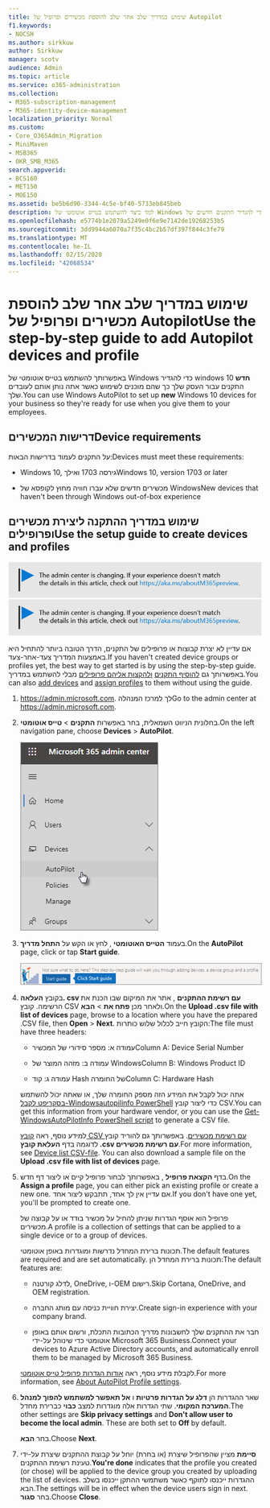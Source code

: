 ```yaml
---
title: שימוש במדריך שלב אחר שלב להוספת מכשירים ופרופיל של Autopilot
f1.keywords:
- NOCSH
ms.author: sirkkuw
author: Sirkkuw
manager: scotv
audience: Admin
ms.topic: article
ms.service: o365-administration
ms.collection:
- M365-subscription-management
- M365-identity-device-management
localization_priority: Normal
ms.custom:
- Core_O365Admin_Migration
- MiniMaven
- MSB365
- OKR_SMB_M365
search.appverid:
- BCS160
- MET150
- MOE150
ms.assetid: be5b6d90-3344-4c5e-bf40-5733eb845beb
description: למד כיצד להשתמש בטייס אוטומטי של Windows כדי להגדיר התקנים חדשים של Windows 10 עבור העסק שלך.
ms.openlocfilehash: e5774b1e2079a5249e0f6e9e7142de19268253b5
ms.sourcegitcommit: 3dd9944a6070a7f35c4bc2b57df397f844c3fe79
ms.translationtype: MT
ms.contentlocale: he-IL
ms.lasthandoff: 02/15/2020
ms.locfileid: "42068534"
---
```

# <a name="use-the-step-by-step-guide-to-add-autopilot-devices-and-profile"></a><span data-ttu-id="ef73f-103">שימוש במדריך שלב אחר שלב להוספת מכשירים ופרופיל של Autopilot</span><span class="sxs-lookup"><span data-stu-id="ef73f-103">Use the step-by-step guide to add Autopilot devices and profile</span></span>

<span data-ttu-id="ef73f-104">באפשרותך להשתמש בטייס אוטומטי של Windows כדי להגדיר windows **חדש** 10 התקנים עבור העסק שלך כך שהם מוכנים לשימוש כאשר אתה נותן אותם לעובדים שלך.</span><span class="sxs-lookup"><span data-stu-id="ef73f-104">You can use Windows AutoPilot to set up **new** Windows 10 devices for your business so they're ready for use when you give them to your employees.</span></span>
  
## <a name="device-requirements"></a><span data-ttu-id="ef73f-105">דרישות המכשירים</span><span class="sxs-lookup"><span data-stu-id="ef73f-105">Device requirements</span></span>

<span data-ttu-id="ef73f-106">על התקנים לעמוד בדרישות הבאות:</span><span class="sxs-lookup"><span data-stu-id="ef73f-106">Devices must meet these requirements:</span></span>
  
- <span data-ttu-id="ef73f-107">Windows 10, גירסה 1703 ואילך</span><span class="sxs-lookup"><span data-stu-id="ef73f-107">Windows 10, version 1703 or later</span></span>
    
- <span data-ttu-id="ef73f-108">מכשירים חדשים שלא עברו חוויה מחוץ לקופסא של Windows</span><span class="sxs-lookup"><span data-stu-id="ef73f-108">New devices that haven't been through Windows out-of-box experience</span></span>
    
## <a name="use-the-setup-guide-to-create-devices-and-profiles"></a><span data-ttu-id="ef73f-109">שימוש במדריך ההתקנה ליצירת מכשירים ופרופילים</span><span class="sxs-lookup"><span data-stu-id="ef73f-109">Use the setup guide to create devices and profiles</span></span>

<span data-ttu-id="ef73f-110">[![תווית המיידעת אותך שמרכז הניהול משתנה ושניתן למצוא פרטים נוספים ב- aka.ms/aboutM365preview.](../media/m365admincenterchanging.png)](https://docs.microsoft.com/office365/admin/microsoft-365-admin-center-preview)</span><span class="sxs-lookup"><span data-stu-id="ef73f-110">[![Label to let you know the admin center is changing and you can find more details at aka.ms/aboutM365preview.](../media/m365admincenterchanging.png)](https://docs.microsoft.com/office365/admin/microsoft-365-admin-center-preview)</span></span>

<span data-ttu-id="ef73f-111">אם עדיין לא יצרת קבוצות או פרופילים של התקנים, הדרך הטובה ביותר להתחיל היא באמצעות המדריך צעד-אחר-צעד.</span><span class="sxs-lookup"><span data-stu-id="ef73f-111">If you haven't created device groups or profiles yet, the best way to get started is by using the step-by-step guide.</span></span> <span data-ttu-id="ef73f-112">באפשרותך גם [להוסיף התקנים](create-and-edit-autopilot-devices.md) [ולהקצות אליהם פרופילים](create-and-edit-autopilot-profiles.md) מבלי להשתמש במדריך.</span><span class="sxs-lookup"><span data-stu-id="ef73f-112">You can also [add devices](create-and-edit-autopilot-devices.md) and [assign profiles](create-and-edit-autopilot-profiles.md) to them without using the guide.</span></span> 
  
1. <span data-ttu-id="ef73f-113"><a href="https://go.microsoft.com/fwlink/p/?linkid=837890" target="_blank">https://admin.microsoft.com</a>. לך למרכז המנהלה</span><span class="sxs-lookup"><span data-stu-id="ef73f-113">Go to the admin center at <a href="https://go.microsoft.com/fwlink/p/?linkid=837890" target="_blank">https://admin.microsoft.com</a>.</span></span>

2. <span data-ttu-id="ef73f-114">בחלונית הניווט השמאלית, בחר באפשרות **התקנים** \> **טייס אוטומטי**.</span><span class="sxs-lookup"><span data-stu-id="ef73f-114">On the left navigation pane, choose **Devices** \> **AutoPilot**.</span></span>

    ![במרכז הניהול, בחר התקנים ולאחר מכן טייס אוטומטי.](../media/AutoPilot.png)
  
2. <span data-ttu-id="ef73f-116">בעמוד **הטייס האוטומטי** , לחץ או הקש על **התחל מדריך**.</span><span class="sxs-lookup"><span data-stu-id="ef73f-116">On the **AutoPilot** page, click or tap **Start guide**.</span></span>
    
    ![Click Start guide for step-by-step instructions for Autopilot.](../media/31662655-d1e6-437d-87ea-c0dec5da56f7.png)
  
3. <span data-ttu-id="ef73f-118">בקובץ **העלאה. csv עם רשימת ההתקנים** , אתר את המיקום שבו הכנת את הרשימה. קובץ CSV ולאחר מכן **פתח את** \> **הבא**.</span><span class="sxs-lookup"><span data-stu-id="ef73f-118">On the **Upload .csv file with list of devices** page, browse to a location where you have the prepared .CSV file, then **Open** \> **Next**.</span></span> <span data-ttu-id="ef73f-119">הקובץ חייב לכלול שלוש כותרות:</span><span class="sxs-lookup"><span data-stu-id="ef73f-119">The file must have three headers:</span></span>
    
    - <span data-ttu-id="ef73f-120">עמודה א: מספר סידורי של המכשיר</span><span class="sxs-lookup"><span data-stu-id="ef73f-120">Column A: Device Serial Number</span></span>
    
    - <span data-ttu-id="ef73f-121">עמודה ב: מזהה המוצר של Windows</span><span class="sxs-lookup"><span data-stu-id="ef73f-121">Column B: Windows Product ID</span></span>
    
    - <span data-ttu-id="ef73f-122">עמודה ג: קוד Hash של החומרה</span><span class="sxs-lookup"><span data-stu-id="ef73f-122">Column C: Hardware Hash</span></span>
    
    <span data-ttu-id="ef73f-123">אתה יכול לקבל את המידע הזה מספק החומרה שלך, או שאתה יכול להשתמש [בסקריפט לקבל-Windowsautopilinfo PowerShell](https://www.powershellgallery.com/packages/Get-WindowsAutoPilotInfo) כדי ליצור קובץ CSV.</span><span class="sxs-lookup"><span data-stu-id="ef73f-123">You can get this information from your hardware vendor, or you can use the [Get-WindowsAutoPilotInfo PowerShell script](https://www.powershellgallery.com/packages/Get-WindowsAutoPilotInfo) to generate a CSV file.</span></span> 
    
    <span data-ttu-id="ef73f-p103">למידע נוסף, ראה [קובץ CSV עם רשימת מכשירים](https://support.office.com/article/932e3676-2491-49f0-9177-d893d2f5276e). באפשרותך גם להוריד קובץ לדוגמה בדף **העלאת קובץ ‎.csv עם רשימת מכשירים**.</span><span class="sxs-lookup"><span data-stu-id="ef73f-p103">For more information, see [Device list CSV-file](https://support.office.com/article/932e3676-2491-49f0-9177-d893d2f5276e). You can also download a sample file on the **Upload .csv file with list of devices** page.</span></span> 
    
4. <span data-ttu-id="ef73f-126">בדף **הקצאת פרופיל** , באפשרותך לבחור פרופיל קיים או ליצור דף חדש.</span><span class="sxs-lookup"><span data-stu-id="ef73f-126">On the **Assign a profile** page, you can either pick an existing profile or create a new one.</span></span> <span data-ttu-id="ef73f-127">אם עדיין אין לך אחד, תתבקש ליצור אחד.</span><span class="sxs-lookup"><span data-stu-id="ef73f-127">If you don't have one yet, you'll be prompted to create one.</span></span> 
    
    <span data-ttu-id="ef73f-128">פרופיל הוא אוסף הגדרות שניתן להחיל על מכשיר בודד או על קבוצה של מכשירים.</span><span class="sxs-lookup"><span data-stu-id="ef73f-128">A profile is a collection of settings that can be applied to a single device or to a group of devices.</span></span>
    
    <span data-ttu-id="ef73f-129">תכונות ברירת המחדל נדרשות ומוגדרות באופן אוטומטי.</span><span class="sxs-lookup"><span data-stu-id="ef73f-129">The default features are required and are set automatically.</span></span> <span data-ttu-id="ef73f-130">תכונות ברירת המחדל הן:</span><span class="sxs-lookup"><span data-stu-id="ef73f-130">The default features are:</span></span>
    
    - <span data-ttu-id="ef73f-131">לדלג קורטנה, OneDrive, ו-OEM רישום.</span><span class="sxs-lookup"><span data-stu-id="ef73f-131">Skip Cortana, OneDrive, and OEM registration.</span></span>
    
    - <span data-ttu-id="ef73f-132">יצירת חוויית כניסה עם מותג החברה.</span><span class="sxs-lookup"><span data-stu-id="ef73f-132">Create sign-in experience with your company brand.</span></span>
    
    - <span data-ttu-id="ef73f-133">חבר את ההתקנים שלך לחשבונות מדריך הכתובות התכלת, ורשום אותם באופן אוטומטי כדי שינוהל על-ידי Microsoft 365 Business.</span><span class="sxs-lookup"><span data-stu-id="ef73f-133">Connect your devices to Azure Active Directory accounts, and automatically enroll them to be managed by Microsoft 365 Business.</span></span>
    
    <span data-ttu-id="ef73f-134">לקבלת מידע נוסף, ראה [אודות הגדרות פרופיל טייס אוטומטי](autopilot-profile-settings.md).</span><span class="sxs-lookup"><span data-stu-id="ef73f-134">For more information, see [About AutoPilot Profile settings](autopilot-profile-settings.md).</span></span> 
    
5. <span data-ttu-id="ef73f-135">שאר ההגדרות הן **דלג על הגדרות פרטיות** ו **אל תאפשר למשתמש להפוך למנהל המערכת המקומי**. שתי הגדרות אלה מוגדרות למצב **כבוי** כברירת מחדל.</span><span class="sxs-lookup"><span data-stu-id="ef73f-135">The other settings are **Skip privacy settings** and **Don't allow user to become the local admin**. These are both set to **Off** by default.</span></span> 
    
    <span data-ttu-id="ef73f-136">בחר **הבא**.</span><span class="sxs-lookup"><span data-stu-id="ef73f-136">Choose **Next**.</span></span>
    
6. <span data-ttu-id="ef73f-137">**סיימת** מציין שהפרופיל שיצרת (או בחרת) יוחל על קבוצת ההתקנים שיצרת על-ידי טעינת רשימת ההתקנים.</span><span class="sxs-lookup"><span data-stu-id="ef73f-137">**You're done** indicates that the profile you created (or chose) will be applied to the device group you created by uploading the list of devices.</span></span> <span data-ttu-id="ef73f-138">ההגדרות ייכנסו לתוקף כאשר משתמשי ההתקן ייכנסו בשלב הבא.</span><span class="sxs-lookup"><span data-stu-id="ef73f-138">The settings will be in effect when the device users sign in next.</span></span> <span data-ttu-id="ef73f-139">בחר **סגור**.</span><span class="sxs-lookup"><span data-stu-id="ef73f-139">Choose **Close**.</span></span>
    
